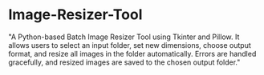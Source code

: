 # Image-Resizer-Tool
"A Python-based Batch Image Resizer Tool using Tkinter and Pillow. It allows users to select an input folder, set new dimensions, choose output format, and resize all images in the folder automatically. Errors are handled gracefully, and resized images are saved to the chosen output folder."
